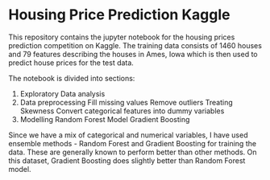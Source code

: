 # Housing Price Prediction Kaggle

This repository contains the jupyter notebook for the housing prices prediction competition on Kaggle. The training data consists of 1460 houses and 79 features describing the houses in Ames, Iowa which is then used to predict house prices for the test data.

The notebook is divided into sections:
1) Exploratory Data analysis
2) Data preprocessing
    Fill missing values
    Remove outliers
    Treating Skewness
    Convert categorical features into dummy variables
3) Modelling
    Random Forest Model
    Gradient Boosting
    
 Since we have a mix of categorical and numerical variables, I have used ensemble methods - Random Forest and Gradient Boosting for training the data. These are generally known to perform better than other methods. On this dataset, Gradient Boosting does slightly better than Random Forest model.
 
